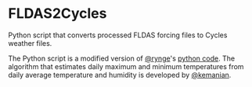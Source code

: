 # FLDAS2Cycles

Python script that converts processed FLDAS forcing files to Cycles weather files.

The Python script is a modified version of [@rynge](https://github.com/rynge)'s [python code](https://github.com/pegasus-isi/MINT-Workflow/blob/master/transformations/FLDAS-Cycles-transformation.py).
The algorithm that estimates daily maximum and minimum temperatures from daily average temperature and humidity is developed by [@kemanian](https://github.com/kemanian).


